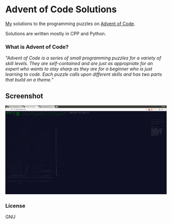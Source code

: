 # Advent of Code Solutions

[My](https://github.com/abhishekjiitr/) solutions to the programming puzzles on [Advent of Code](http://adventofcode.com/).

Solutions are written mostly in CPP and Python.

### What is Advent of Code?

_"Advent of Code is a series of small programming puzzles for a variety of skill levels. They are self-contained and are just as appropriate for an expert who wants to stay sharp as they are for a beginner who is just learning to code. Each puzzle calls upon different skills and has two parts that build on a theme."_

## Screenshot
![day0](images/day0.5.png) 


### License

GNU